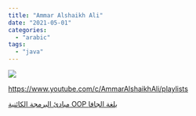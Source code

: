 ```yaml
---
title: "Ammar Alshaikh Ali"
date: "2021-05-01"
categories: 
  - "arabic"
tags: 
  - "java"
---
```


![](https://yt3.ggpht.com/ytc/AAUvwnhxzsGPehQC2TuomgnJJJMrwxXFHhD2ynkfUhEv=s176-c-k-c0x00ffffff-no-rj)

https://www.youtube.com/c/AmmarAlshaikhAli/playlists

[مبادئ البرمجة الكائنية OOP بلغة الجافا](https://www.youtube.com/c/AmmarAlshaikhAli/playlists)
